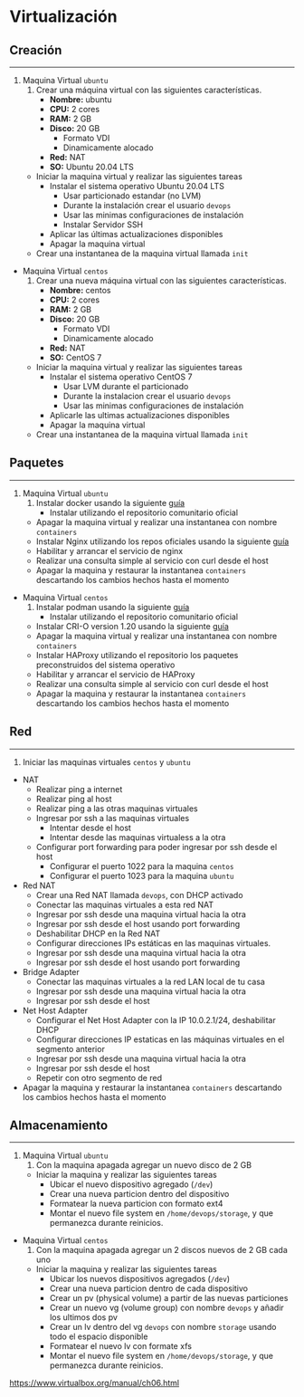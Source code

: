 # Virtualización

**Creación**
---
---

1. Maquina Virtual `ubuntu` 
    1. Crear una máquina virtual con las siguientes características. 
        - **Nombre:** ubuntu  
        - **CPU:** 2 cores  
        - **RAM:** 2 GB  
        - **Disco:** 20 GB
            - Formato VDI
            - Dinamicamente alocado
        - **Red:** NAT
        - **SO:** Ubuntu 20.04 LTS
    - Iniciar la maquina virtual y realizar las siguientes tareas
        - Instalar el sistema operativo Ubuntu 20.04 LTS
            - Usar particionado estandar (no LVM)
            - Durante la instalación crear el usuario `devops`
            - Usar las minimas configuraciones de instalación
            - Instalar Servidor SSH
        - Aplicar las últimas actualizaciones disponibles
        - Apagar la maquina virtual
    - Crear una instantanea de la maquina virtual llamada `init`

- Maquina Virtual `centos` 
    1. Crear una nueva máquina virtual con las siguientes características. 
        - **Nombre:** centos  
        - **CPU:** 2 cores 
        - **RAM:** 2 GB  
        - **Disco:** 20 GB
            - Formato VDI
            - Dinamicamente alocado
        - **Red:** NAT
        - **SO:** CentOS 7 
    - Iniciar la maquina virtual y realizar las siguientes tareas
        - Instalar el sistema operativo CentOS 7
            - Usar LVM durante el particionado
            - Durante la instalacion crear el usuario `devops`
            - Usar las minimas configuraciones de instalación
        - Aplicarle las ultimas actualizaciones disponibles
        - Apagar la maquina virtual
    - Crear una instantanea de la maquina virtual llamada `init`

**Paquetes**
---
---

1. Maquina Virtual `ubuntu` 
    1. Instalar docker usando la siguiente [guía](https://docs.docker.com/engine/install/ubuntu/#install-using-the-repository)
        - Instalar utilizando el repositorio comunitario oficial
    - Apagar la maquina virtual y realizar una instantanea con nombre `containers`
    - Instalar Nginx utilizando los repos oficiales usando la siguiente [guía](https://docs.nginx.com/nginx/admin-guide/installing-nginx/installing-nginx-open-source/#installing-a-prebuilt-ubuntu-package-from-the-official-nginx-repository)
    - Habilitar y arrancar el servicio de nginx
    - Realizar una consulta simple al servicio con curl desde el host
    - Apagar la maquina y restaurar la instantanea `containers` descartando los cambios hechos hasta el momento



- Maquina Virtual `centos` 
    1. Instalar podman usando la siguiente [guía](https://podman.io/getting-started/installation)
        - Instalar utilizando el repositorio comunitario oficial
    - Instalar CRI-O version 1.20 usando la siguiente [guía](https://github.com/cri-o/cri-o/blob/master/install.md#other-yum-based-operating-systems)
    - Apagar la maquina virtual y realizar una instantanea con nombre `containers`
    - Instalar HAProxy utilizando el repositorio los paquetes preconstruidos del sistema operativo
    - Habilitar y arrancar el servicio de HAProxy
    - Realizar una consulta simple al servicio con curl desde el host
    - Apagar la maquina y restaurar la instantanea `containers` descartando los cambios hechos hasta el momento


**Red**
---
---

1. Iniciar las maquinas virtuales `centos` y `ubuntu`
- NAT
    - Realizar ping a internet
    - Realizar ping al host
    - Realizar ping a las otras maquinas virtuales
    - Ingresar por ssh a las maquinas virtuales
        - Intentar desde el host
        - Intentar desde las maquinas virtualess a la otra
    - Configurar port forwarding para poder ingresar por ssh desde el host
        - Configurar el puerto 1022 para la maquina `centos`
        - Configurar el puerto 1023 para la maquina `ubuntu`
- Red NAT
    - Crear una Red NAT llamada `devops`, con DHCP activado
    - Conectar las maquinas virtuales a esta red NAT
    - Ingresar por ssh desde una maquina virtual hacia la otra
    - Ingresar por ssh desde el host usando port forwarding
    - Deshabilitar DHCP en la Red NAT
    - Configurar direcciones IPs estáticas en las maquinas virtuales.
    - Ingresar por ssh desde una maquina virtual hacia la otra
    - Ingresar por ssh desde el host usando port forwarding
- Bridge Adapter
    - Conectar las maquinas virtuales a la red LAN local de tu casa
    - Ingresar por ssh desde una maquina virtual hacia la otra
    - Ingresar por ssh desde el host
- Net Host Adapter
    - Configurar el Net Host Adapter con la IP 10.0.2.1/24, deshabilitar DHCP
    - Configurar direcciones IP estaticas en las máquinas virtuales en el segmento anterior
    - Ingresar por ssh desde una maquina virtual hacia la otra
    - Ingresar por ssh desde el host
    - Repetir con otro segmento de red
- Apagar la maquina y restaurar la instantanea `containers` descartando los cambios hechos hasta el momento


**Almacenamiento**
---
---

1. Maquina Virtual `ubuntu` 
    1. Con la maquina apagada agregar un nuevo disco de 2 GB
    -  Iniciar la maquina y realizar las siguientes tareas
       - Ubicar el nuevo dispositivo agregado (`/dev`)
       - Crear una nueva particion dentro del dispositivo
       - Formatear la nueva particion con formato ext4
       - Montar el nuevo file system en `/home/devops/storage`, y que permanezca durante reinicios.



- Maquina Virtual `centos` 
    1. Con la maquina apagada agregar un 2 discos nuevos de 2 GB cada uno
    -  Iniciar la maquina y realizar las siguientes tareas
       - Ubicar los nuevos dispositivos agregados (`/dev`)
       - Crear una nueva particion dentro de cada dispositivo
       - Crear un pv (physical volume) a partir de las nuevas particiones
       - Crear un nuevo vg (volume group) con nombre `devops` y añadir los ultimos dos pv
       - Crear un lv dentro del vg `devops` con nombre `storage` usando todo el espacio disponible
       - Formatear el nuevo lv con formate xfs
       - Montar el nuevo file system en `/home/devops/storage`, y que permanezca durante reinicios.



https://www.virtualbox.org/manual/ch06.html


